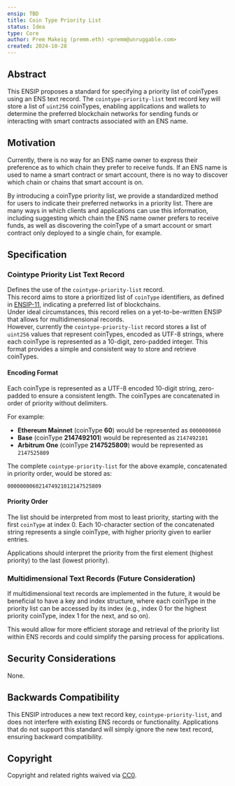 ```yaml
---
ensip: TBD
title: Coin Type Priority List
status: Idea
type: Core
author: Prem Makeig (premm.eth) <premm@unruggable.com>
created: 2024-10-28
---
```


## Abstract

This ENSIP proposes a standard for specifying a priority list of coinTypes using an ENS text record. The `cointype-priority-list` text record key will store a list of `uint256` coinTypes, enabling applications and wallets to determine the preferred blockchain networks for sending funds or interacting with smart contracts associated with an ENS name.

## Motivation

Currently, there is no way for an ENS name owner to express their preference as to which chain they prefer to receive funds. If an ENS name is used to name a smart contract or smart account, there is no way to discover which chain or chains that smart account is on.

By introducing a coinType priority list, we provide a standardized method for users to indicate their preferred networks in a priority list. There are many ways in which clients and applications can use this information, including suggesting which chain the ENS name owner prefers to receive funds, as well as discovering the coinType of a smart account or smart contract only deployed to a single chain, for example.

## Specification

### Cointype Priority List Text Record

Defines the use of the `cointype-priority-list` record.  
This record aims to store a prioritized list of `coinType` identifiers, as defined in [ENSIP-11](https://docs.ens.domains/ensip/ensip-11), indicating a preferred list of blockchains.  
Under ideal circumstances, this record relies on a yet-to-be-written ENSIP that allows for multidimensional records.  
However, currently the `cointype-priority-list` record stores a list of `uint256` values that represent coinTypes, encoded as UTF-8 strings, where each coinType is represented as a 10-digit, zero-padded integer. This format provides a simple and consistent way to store and retrieve coinTypes.

#### Encoding Format

Each coinType is represented as a UTF-8 encoded 10-digit string, zero-padded to ensure a consistent length. The coinTypes are concatenated in order of priority without delimiters.

For example:
- **Ethereum Mainnet** (coinType **60**) would be represented as `0000000060`
- **Base** (coinType **2147492101**) would be represented as `2147492101`
- **Arbitrum One** (coinType **2147525809**) would be represented as `2147525809`

The complete `cointype-priority-list` for the above example, concatenated in priority order, would be stored as:

```000000006021474921012147525809```

#### Priority Order

The list should be interpreted from most to least priority, starting with the first `coinType` at index 0. Each 10-character section of the concatenated string represents a single coinType, with higher priority given to earlier entries.

Applications should interpret the priority from the first element (highest priority) to the last (lowest priority).

### Multidimensional Text Records (Future Consideration)

If multidimensional text records are implemented in the future, it would be beneficial to have a key and index structure, where each coinType in the priority list can be accessed by its index (e.g., index 0 for the highest priority coinType, index 1 for the next, and so on).

This would allow for more efficient storage and retrieval of the priority list within ENS records and could simplify the parsing process for applications.

## Security Considerations

None.

## Backwards Compatibility

This ENSIP introduces a new text record key, `cointype-priority-list`, and does not interfere with existing ENS records or functionality. Applications that do not support this standard will simply ignore the new text record, ensuring backward compatibility.

## Copyright

Copyright and related rights waived via [CC0](https://creativecommons.org/publicdomain/zero/1.0/).
